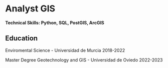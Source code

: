 # Analyst GIS
#### Technical Skills: Python, SQL, PostGIS, ArcGIS

## Education
Enviromental Science - Universidad de Murcia 2018-2022

Master Degree Geotechnology and GIS - Universidad de Oviedo 2022-2023

